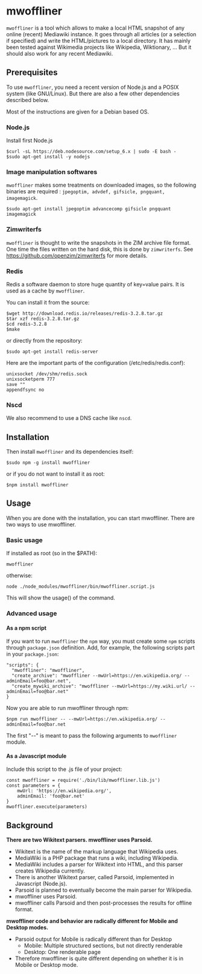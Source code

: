 # mwoffliner

`mwoffliner` is a tool which allows to make a local HTML snapshot of
any online (recent) Mediawiki instance. It goes through all articles
(or a selection if specified) and write the HTML/pictures to a local
directory. It has mainly been tested against Wikimedia projects like
Wikipedia, Wiktionary, ... But it should also work for any recent
Mediawiki.

## Prerequisites

To use `mwoffliner`, you need a recent version of Node.js and a POSIX
system (like GNU/Linux). But there are also a few other dependencies
described below.

Most of the instructions are given for a Debian based OS.

### Node.js

Install first Node.js

```
$curl -sL https://deb.nodesource.com/setup_6.x | sudo -E bash -
$sudo apt-get install -y nodejs
```

### Image manipulation softwares

`mwoffliner` makes some treatments on downloaded images, so the
following binaries are required : `jpegoptim, advdef, gifsicle,
pngquant, imagemagick`.

```
$sudo apt-get install jpegoptim advancecomp gifsicle pngquant imagemagick
```

### Zimwriterfs

`mwoffliner` is thought to write the snapshots in the ZIM archive file
format. One time the files written on the hard disk, this is done by
`zimwriterfs`. See https://github.com/openzim/zimwriterfs for more
details.

### Redis

Redis a software daemon to store huge quantity of key=value pairs. It is
used as a cache by `mwoffliner`.

You can install it from the source:

```
$wget http://download.redis.io/releases/redis-3.2.8.tar.gz
$tar xzf redis-3.2.8.tar.gz
$cd redis-3.2.8
$make
```

or directly from the repository:

```
$sudo apt-get install redis-server
```

Here are the important parts of the configuration
(/etc/redis/redis.conf):

```
unixsocket /dev/shm/redis.sock
unixsocketperm 777
save ""
appendfsync no
```

### Nscd

We also recommend to use a DNS cache like `nscd`.

## Installation

Then install `mwoffliner` and its dependencies itself:

```
$sudo npm -g install mwoffliner
```

or if you do not want to install it as root:

```
$npm install mwoffliner
```

## Usage

When you are done with the installation, you can start
mwoffliner. There are two ways to use mwoffliner.

### Basic usage

If installed as root (so in the $PATH):

```
mwoffliner
```

otherwise:

```
node ./node_modules/mwoffliner/bin/mwoffliner.script.js
```

This will show the usage() of the command.

### Advanced usage

#### As a npm script

If you want to run `mwoffliner` the `npm` way, you must create some
`npm` scripts through `package.json` definition. Add, for example, the
following scripts part in your `package.json`:

```
"scripts": {
  "mwoffliner": "mwoffliner",
  "create_archive": "mwoffliner --mwUrl=https://en.wikipedia.org/ --adminEmail=foo@bar.net",
  "create_mywiki_archive": "mwoffliner --mwUrl=https://my.wiki.url/ --adminEmail=foo@bar.net"
}
```

Now you are able to run mwoffliner through npm:

```
$npm run mwoffliner -- --mwUrl=https://en.wikipedia.org/ --adminEmail=foo@bar.net
```

The first "--" is meant to pass the following arguments to
`mwoffliner` module.

#### As a Javascript module

Include this script to the .js file of your project:

```
const mwoffliner = require('./bin/lib/mwoffliner.lib.js')
const parameters = {
    mwUrl: 'https://en.wikipedia.org/',
    adminEmail: 'foo@bar.net'
}
mwoffliner.execute(parameters)
```

## Background

**There are two Wikitext parsers. mwoffliner uses Parsoid.**

*   Wikitext is the name of the markup language that Wikipedia uses.
*   MediaWiki is a PHP package that runs a wiki, including Wikipedia.
*   MediaWiki includes a parser for Wikitext into HTML, and this
    parser creates Wikipedia currently.
*   There is another Wikitext parser, called Parsoid, implemented in
    Javascript (Node.js).
*   Parsoid is planned to eventually become the main parser for
    Wikipedia.
*   mwoffliner uses Parsoid.
*   mwoffliner calls Parsoid and then post-processes the results for
    offline format.

**mwoffliner code and behavior are radically different for Mobile and
Desktop modes.**

*   Parsoid output for Mobile is radically different than for Desktop
    *   Mobile: Multiple structured sections, but not directly renderable
    *   Desktop: One renderable page
*   Therefore mwoffliner is quite different depending on whether it is
    in Mobile or Desktop mode.
